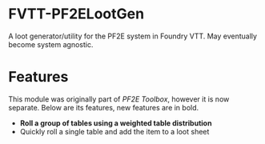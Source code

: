 # FVTT-PF2ELootGen
A loot generator/utility for the PF2E system in Foundry VTT. May eventually become system agnostic.

# Features
This module was originally part of *PF2E Toolbox*, however it is now separate. Below are its features, new features are in bold.

- **Roll a group of tables using a weighted table distribution**
- Quickly roll a single table and add the item to a loot sheet